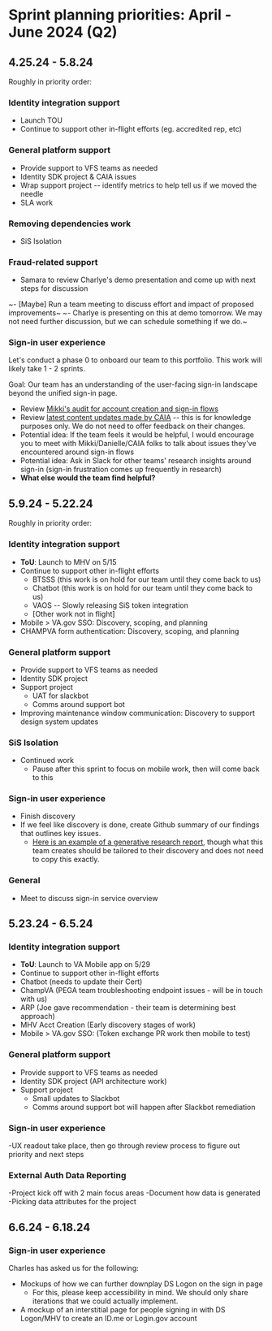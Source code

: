 # Sprint planning priorities: April - June 2024 (Q2)

## 4.25.24 - 5.8.24

Roughly in priority order:

### Identity integration support

- Launch TOU
- Continue to support other in-flight efforts (eg. accredited rep, etc)

### General platform support

- Provide support to VFS teams as needed
- Identity SDK project & CAIA issues
- Wrap support project --  identify metrics to help tell us if we moved the needle
- SLA work

### Removing dependencies work

- SiS Isolation

### Fraud-related support

- Samara to review Charlye's demo presentation and come up with next steps for discussion

~- [Maybe] Run a team meeting to discuss effort and impact of proposed improvements~
  ~- Charlye is presenting on this at demo tomorrow. We may not need further discussion, but we can schedule something if we do.~

### Sign-in user experience

Let's conduct a phase 0 to onboard our team to this portfolio. This work will likely take 1 - 2 sprints. 

Goal: Our team has an understanding of the user-facing sign-in landscape beyond the unified sign-in page.

- Review [Mikki's audit for account creation and sign-in flows](https://github.com/department-of-veterans-affairs/va.gov-team/blob/master/products/identity/login/discovery/account-creation-and-singn-in-flow-audit.pdf)
- Review [latest content updates made by CAIA](https://github.com/department-of-veterans-affairs/va.gov-team/issues/76785) -- this is for knowledge purposes only. We do not need to offer feedback on their changes.
- Potential idea: If the team feels it would be helpful, I would encourage you to meet with Mikki/Danielle/CAIA folks to talk about issues they've encountered around sign-in flows
- Potential idea: Ask in Slack for other teams' research insights around sign-in (sign-in frustration comes up frequently in research)
- **What else would the team find helpful?**

## 5.9.24 - 5.22.24

Roughly in priority order:

### Identity integration support

- **ToU**: Launch to MHV on 5/15
- Continue to support other in-flight efforts
  - BTSSS (this work is on hold for our team until they come back to us)
  - Chatbot (this work is on hold for our team until they come back to us)
  - VAOS -- Slowly releasing SiS token integration
  - [Other work not in flight]
- Mobile > VA.gov SSO: Discovery, scoping, and planning
- CHAMPVA form authentication: Discovery, scoping, and planning

### General platform support

- Provide support to VFS teams as needed
- Identity SDK project
- Support project
  - UAT for slackbot
  - Comms around support bot
- Improving maintenance window communication: Discovery to support design system updates

### SiS Isolation 

- Continued work
  - Pause after this sprint to focus on mobile work, then will come back to this

### Sign-in user experience

- Finish discovery
- If we feel like discovery is done, create Github summary of our findings that outlines key issues.
  - [Here is an example of a generative research report](https://github.com/department-of-veterans-affairs/va.gov-team/blob/master/products/identity-personalization/onboarding/discovery-research/2024-03-onboarding-generative-research/findings-summary.md), though what this team creates should be tailored to their discovery and does not need to copy this exactly.
 
### General

- Meet to discuss sign-in service overview

## 5.23.24 - 6.5.24

### Identity integration support

- **ToU**: Launch to VA Mobile app on 5/29
- Continue to support other in-flight efforts
- Chatbot (needs to update their Cert)
- ChampVA (PEGA team troubleshooting endpoint issues - will be in touch with us)
- ARP (Joe gave recommendation - their team is determining best approach)
- MHV Acct Creation (Early discovery stages of work)
- Mobile > VA.gov SSO: (Token exchange PR work then mobile to test)

### General platform support

- Provide support to VFS teams as needed
- Identity SDK project (API architecture work)
- Support project
  - Small updates to Slackbot
  - Comms around support bot will happen after Slackbot remediation
 
### Sign-in user experience

-UX readout take place, then go through review process to figure out priority and next steps

### External Auth Data Reporting

-Project kick off with 2 main focus areas
  -Document how data is generated
  -Picking data attributes for the project

## 6.6.24 - 6.18.24

### Sign-in user experience

Charles has asked us for the following:

- Mockups of how we can further downplay DS Logon on the sign in page
  - For this, please keep accessibility in mind. We should only share iterations that we could actually implement. 
- A mockup of an interstitial page for people signing in with DS Logon/MHV to create an ID.me or Login.gov account

